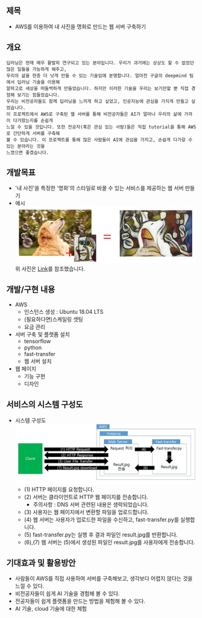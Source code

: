 ## 제목
- AWS를 이용하여 내 사진을 명화로 만드는 웹 서버 구축하기

## 개요
```
딥러닝은 현재 매우 활발히 연구되고 있는 분야입니다. 우리가 과거에는 상상도 할 수 없었던 많은 일들을 가능하게 해주고,
우리의 삶을 한층 더 낫게 만들 수 있는 기술임에 분명합니다. 얼마전 구글의 deepmind 팀에서 딥러닝 기술을 이용해
알파고로 세상을 떠들썩하게 만들었습니다. 하지만 이러한 기술을 우리는 보기만할 뿐 직접 경험해 보기는 힘들었습니다. 
우리는 비전공자들도 함께 딥러닝을 느끼게 하고 싶었고, 인공지능에 관심을 가지게 만들고 싶었습니다.
이 프로젝트에서 AWS로 구축된 웹 서버를 통해 비전공자들은 AI가 얼마나 우리의 삶에 가까이 다가왔는지를 손쉽게
느낄 수 있을 것입니다. 또한 전공자(혹은 관심 있는 사람)들은 직접 tutorial을 통해 AWS로 간단하게 서버를 구축해
볼 수 있습니다. 이 프로젝트를 통해 많은 사람들이 AI에 관심을 가지고, 손쉽게 다가갈 수 있는 분야라는 것을
느꼈으면 좋겠습니다.
```

## 개발목표
- '내 사진'을 특정한 '명화'의 스타일로 바꿀 수 있는 서비스를 제공하는 웹 서버 만들기
- 예시</br>
![Style Images](https://github.com/BJ-Lim/Cloud/blob/master/captures/proposal_2.JPG)</br>
위 사진은 [Link](https://github.com/ShafeenTejani/fast-style-transfer/blob/master/README.md)를 참조했습니다.

## 개발/구현 내용
- AWS
  - 인스턴스 생성 : Ubuntu 18.04 LTS
  - (필요하다면)스케일링 셋팅
  - 요금 관리
- 서버 구축 및 플랫폼 설치
  - tensorflow
  - python
  - fast-transfer
  - 웹 서버 설치
- 웹 페이지
  - 기능 구현
  - 디자인

## 서비스의 시스템 구성도
- 시스템 구성도</br>
![Style Images](https://github.com/BJ-Lim/Cloud/blob/master/captures/proposal_1.JPG)
  - (1) HTTP 페이지를 요청합니다.
  - (2) 서버는 클라이언트로 HTTP 웹 페이지를 전송합니다.
    - 주의사항 : DNS 서버 관련된 내용은 생략되었습니다.
  - (3) 사용자는 웹 페이지에서 변환할 파일을 업로드합니다.
  - (4) 웹 서버는 사용자가 업로드한 파일을 수신하고, fast-transfer.py를 실행합니다.
  - (5) fast-transfer.py는 실행 후 결과 파일인 result.jpg를 반환합니다.
  - (6),(7) 웹 서버는 (5)에서 생성된 파일인 result.jpg를 사용자에게 전송합니다.

## 기대효과 및 활용방안
- 사람들이 AWS를 직접 사용하여 서버를 구축해보고, 생각보다 어렵지 않다는 것을 느낄 수 있다.
- 비전공자들이 쉽게 AI 기술을 경험해 볼 수 있다.
- 전공자들이 쉽게 플랫폼을 만드는 방법을 체험해 볼 수 있다.
- AI 기술, cloud 기술에 대한 체험
